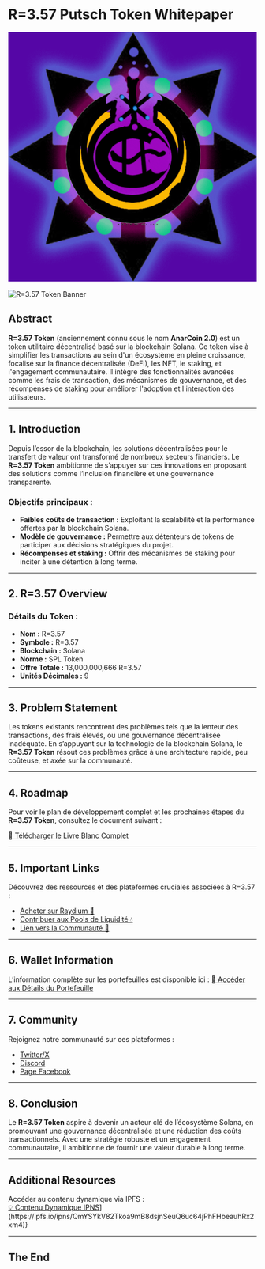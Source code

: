 # R=3.57 Putsch Token Whitepaper

![Chaos Image](media/Chaos.png)

![R=3.57 Token Banner](https://raw.githubusercontent.com/RastaDjuss/anarcoin-2.0/bc0cab788f42d164215c6fcbd78b24ae1cb47f26/anarcoin-dextools-banner.gif)

## Abstract

**R=3.57 Token** (anciennement connu sous le nom **AnarCoin 2.0**) est un token utilitaire décentralisé basé sur la blockchain Solana. Ce token vise à simplifier les transactions au sein d'un écosystème en pleine croissance, focalisé sur la finance décentralisée (DeFi), les NFT, le staking, et l'engagement communautaire. Il intègre des fonctionnalités avancées comme les frais de transaction, des mécanismes de gouvernance, et des récompenses de staking pour améliorer l'adoption et l'interaction des utilisateurs.

---

## 1. Introduction

Depuis l’essor de la blockchain, les solutions décentralisées pour le transfert de valeur ont transformé de nombreux secteurs financiers. Le **R=3.57 Token** ambitionne de s’appuyer sur ces innovations en proposant des solutions comme l’inclusion financière et une gouvernance transparente.

### **Objectifs principaux :**
- **Faibles coûts de transaction :** Exploitant la scalabilité et la performance offertes par la blockchain Solana.
- **Modèle de gouvernance :** Permettre aux détenteurs de tokens de participer aux décisions stratégiques du projet.
- **Récompenses et staking :** Offrir des mécanismes de staking pour inciter à une détention à long terme.

---

## 2. R=3.57 Overview

### **Détails du Token :**
- **Nom :** R=3.57
- **Symbole :** R=3.57
- **Blockchain :** Solana
- **Norme :** SPL Token
- **Offre Totale :** 13,000,000,666 R=3.57
- **Unités Décimales :** 9

---

## 3. Problem Statement

Les tokens existants rencontrent des problèmes tels que la lenteur des transactions, des frais élevés, ou une gouvernance décentralisée inadéquate. En s’appuyant sur la technologie de la blockchain Solana, le **R=3.57 Token** résout ces problèmes grâce à une architecture rapide, peu coûteuse, et axée sur la communauté.

---

## 4. Roadmap

Pour voir le plan de développement complet et les prochaines étapes du **R=3.57 Token**, consultez le document suivant :

[📄 Télécharger le Livre Blanc Complet](https://ipfs.io/ipfs/QmPPrkiEqJtUygk63Zehe7ZNJxpdWQE35GqCEyyRmVGLtb)

---

## 5. Important Links

Découvrez des ressources et des plateformes cruciales associées à R=3.57 :

- [Acheter sur Raydium 🚀]([https://bit.ly/swap-anarki](https://bit.ly/swap-R-357))
- [Contribuer aux Pools de Liquidité 💧](https://bit.ly/R-357-pools)
- [Lien vers la Communauté 🎯](https://bit.ly/m/anarcoin-collective)

---

## 6. Wallet Information

L’information complète sur les portefeuilles est disponible ici : [📱 Accéder aux Détails du Portefeuille](https://ipfs.io/ipfs/QmeNZATejPbnzAa7crKvop4b4JB8qQ3oDwjzQbkrGo9WVv)

---

## 7. Community

Rejoignez notre communauté sur ces plateformes :

- [Twitter/X](https://x.com/AnarcoinCollect)
- [Discord](https://discord.gg/Dt7zvuFPGf)
- [Page Facebook](https://www.facebook.com/profile.php?id=61564984054846)

---

## 8. Conclusion

Le **R=3.57 Token** aspire à devenir un acteur clé de l’écosystème Solana, en promouvant une gouvernance décentralisée et une réduction des coûts transactionnels. Avec une stratégie robuste et un engagement communautaire, il ambitionne de fournir une valeur durable à long terme.

---

## Additional Resources

Accéder au contenu dynamique via IPFS :  
[💡 Contenu Dynamique IPNS]([[[[[https://ipfs.io/anarcrypt/QmNs3YEJ6PfC2MTtp2XMVtdGkocwaUSSDpbcciXnG8Jrmf/ipns/k51qzi5uqu5dlh5ngugpizc7rwgtb7p5ekcwgvncqvid13qo5r2w4zd3p65ufx](https://ipfs.io/ipns/k51qzi5uqu5dickc9ii0w03oqjt6fj0pvz8stzg7fityydmya0i7oc87waawcq](https://ipfs.io/ipns/k51qzi5uqu5dickc9ii0w03oqjt6fj0pvz8stzg7fityydmya0i7oc87waawcq)](https://ipfs.io/ipns/k51qzi5uqu5dickc9ii0w03oqjt6fj0pvz8stzg7fityydmya0i7oc87waawcq](https://ipfs.io/ipns/QmUiSW2ZxweafhvkP8U8qSHKgoRN1KuiY6ziutK1ebY6Jq))))](https://ipfs.io/ipns/QmYSYkV82Tkoa9mB8dsjnSeuQ6uc64jPhFHbeauhRx2xm4)}

---

## The End
